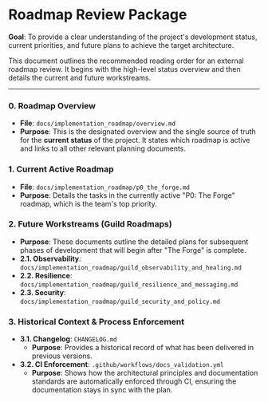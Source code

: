 # Roadmap Review Package

**Goal**: To provide a clear understanding of the project's development status, current priorities, and future plans to achieve the target architecture.

This document outlines the recommended reading order for an external roadmap review. It begins with the high-level status overview and then details the current and future workstreams.

---

### 0. Roadmap Overview
- **File**: `docs/implementation_roadmap/overview.md`
- **Purpose**: This is the designated overview and the single source of truth for the **current status** of the project. It states which roadmap is active and links to all other relevant planning documents.

### 1. Current Active Roadmap
- **File**: `docs/implementation_roadmap/p0_the_forge.md`
- **Purpose**: Details the tasks in the currently active "P0: The Forge" roadmap, which is the team's top priority.

### 2. Future Workstreams (Guild Roadmaps)
- **Purpose**: These documents outline the detailed plans for subsequent phases of development that will begin after "The Forge" is complete.
- **2.1. Observability**: `docs/implementation_roadmap/guild_observability_and_healing.md`
- **2.2. Resilience**: `docs/implementation_roadmap/guild_resilience_and_messaging.md`
- **2.3. Security**: `docs/implementation_roadmap/guild_security_and_policy.md`

### 3. Historical Context & Process Enforcement
- **3.1. Changelog**: `CHANGELOG.md`
  - **Purpose**: Provides a historical record of what has been delivered in previous versions.
- **3.2. CI Enforcement**: `.github/workflows/docs_validation.yml`
  - **Purpose**: Shows how the architectural principles and documentation standards are automatically enforced through CI, ensuring the documentation stays in sync with the plan. 